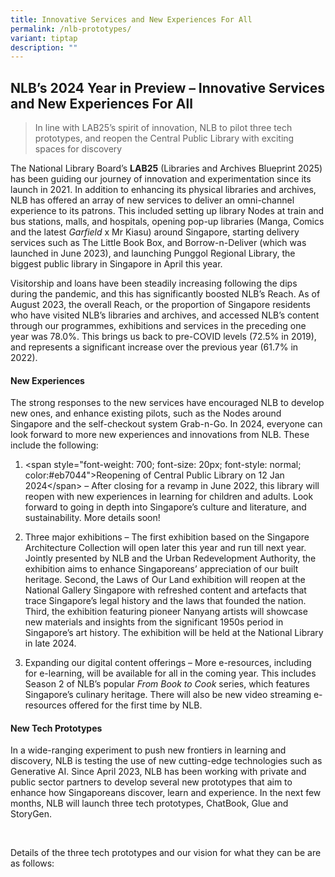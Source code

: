 ```yaml
---
title: Innovative Services and New Experiences For All
permalink: /nlb-prototypes/
variant: tiptap
description: ""
---
```

<h2><strong>NLB’s 2024 Year in Preview – Innovative Services and New Experiences For All</strong></h2><p></p><blockquote><p>In line with LAB25’s spirit of innovation, NLB to pilot three tech prototypes, and reopen the Central Public Library with exciting spaces for discovery</p></blockquote><p></p><p>The National Library Board’s <strong>LAB25</strong> (Libraries and Archives Blueprint 2025) has been guiding our journey of innovation and experimentation since its launch in 2021. In addition to enhancing its physical libraries and archives, NLB has offered an array of new services to deliver an omni-channel experience to its patrons. This included setting up library Nodes at train and bus stations, malls, and hospitals, opening pop-up libraries (Manga, Comics and the latest <em>Garfield </em>x Mr Kiasu) around Singapore, starting delivery services such as The Little Book Box, and Borrow-n-Deliver (which was launched in June 2023), and launching Punggol Regional Library, the biggest public library in Singapore in April this year.</p><p>Visitorship and loans have been steadily increasing following the dips during the pandemic, and this has significantly boosted NLB’s Reach. As of August 2023, the overall Reach, or the proportion of Singapore residents who have visited NLB’s libraries and archives, and accessed NLB’s content through our programmes, exhibitions and services in the preceding one year was 78.0%. This brings us back to pre-COVID levels (72.5% in 2019), and represents a significant increase over the previous year (61.7% in 2022).</p><h4><strong>New Experiences</strong></h4><p>The strong responses to the new services have encouraged NLB to develop new ones, and enhance existing pilots, such as the Nodes around Singapore and the self-checkout system Grab-n-Go. In 2024, everyone can look forward to more new experiences and innovations from NLB. These include the following:</p><ol data-tight="true" class="tight"><li><p>&lt;span style="font-weight: 700; font-size: 20px; font-style: normal; color:#eb7044"&gt;Reopening of Central Public Library on 12 Jan 2024&lt;/span&gt; – After closing for a revamp in June 2022, this library will reopen with new experiences in learning for children and adults. Look forward to going in depth into Singapore’s culture and literature, and sustainability. More details soon!</p><p></p></li><li><p>Three major exhibitions – The first exhibition based on the Singapore Architecture Collection will open later this year and run till next year. Jointly presented by NLB and the Urban Redevelopment Authority, the exhibition aims to enhance Singaporeans’ appreciation of our built heritage. Second, the Laws of Our Land exhibition will reopen at the National Gallery Singapore with refreshed content and artefacts that trace Singapore’s legal history and the laws that founded the nation. Third, the exhibition featuring pioneer Nanyang artists will showcase new materials and insights from the significant 1950s period in Singapore’s art history. The exhibition will be held at the National Library in late 2024.</p><p></p></li><li><p>Expanding our digital content offerings – More e-resources, including for e-learning, will be available for all in the coming year. This includes Season 2 of NLB’s popular <em>From Book to Cook</em> series, which features Singapore’s culinary heritage. There will also be new video streaming e-resources&nbsp;offered for the first time by NLB.</p></li></ol><h4><strong>New Tech Prototypes</strong></h4><p>In a wide-ranging experiment to push new frontiers in learning and discovery, NLB is testing the use of new cutting-edge technologies such as Generative AI. Since April 2023, NLB has been working with private and public sector partners to develop several new prototypes that aim to enhance how Singaporeans discover, learn and experience. In the next few months, NLB will launch three tech prototypes, ChatBook, Glue and StoryGen.</p><p>&nbsp;</p><p></p><p>Details of the three tech prototypes and our vision for what they can be are as follows:</p>